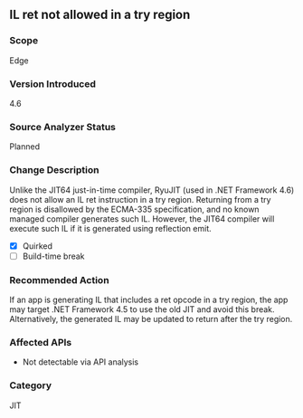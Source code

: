 ## IL ret not allowed in a try region

### Scope
Edge

### Version Introduced
4.6

### Source Analyzer Status
Planned

### Change Description
Unlike the JIT64 just-in-time compiler, RyuJIT (used in .NET Framework 4.6) does not allow an IL ret instruction in a try region. Returning from a try region is disallowed by the ECMA-335 specification, and no known managed compiler generates such IL. However, the JIT64 compiler will execute such IL if it is generated using reflection emit.

- [x] Quirked
- [ ] Build-time break

### Recommended Action
If an app is generating IL that includes a ret opcode in a try region, the app may target .NET Framework 4.5 to use the old JIT and avoid this break. Alternatively, the generated IL may be updated to return after the try region.

### Affected APIs
* Not detectable via API analysis

### Category
JIT

<!--
    ### Notes
    We could maybe detect this by looking for apps that emit ret opcodes, but we'd have to also know whether they were emitted into a try block.
-->

<!-- breaking change id: 80 -->
